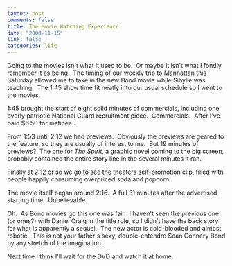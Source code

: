 ```yaml
--- 
layout: post
comments: false
title: The Movie Watching Experience
date: "2008-11-15"
link: false
categories: life
---
```

Going to the movies isn't what it used to be.  Or maybe it isn't what I fondly remember it as being.  The timing of our weekly trip to Manhattan this Saturday allowed me to take in the new Bond movie while Sibylle was teaching.  The 1:45 show time fit neatly into our usual schedule so I went to the movies.

1:45 brought the start of eight solid minutes of commercials, including one overly patriotic National Guard recruitment piece.  Commercials.  After I've paid $6.50 for matinee.  

From 1:53 until 2:12 we had previews.  Obviously the previews are geared to the feature, so they are usually of interest to me.  But 19 minutes of previews?  The one for <em>The Spirit</em>, a graphic novel coming to the big screen, probably contained the entire story line in the several minutes it ran.

Finally at 2:12 or so we go to see the theaters self-promotion clip, filled with people happily consuming overpriced soda and popcorn. 

The movie itself began around 2:16.  A full 31 minutes after the advertised starting time.  Unbelievable. 

Oh.  As Bond movies go this one was fair.  I haven't seen the previous one (or ones?) with Daniel Craig in the title role, so I didn't have the back story for what is apparently a sequel.  The new actor is cold-blooded and almost robotic.  This is not your father's sexy, double-entendre Sean Connery Bond by any stretch of the imagination.

Next time I think I'll wait for the DVD and watch it at home.
